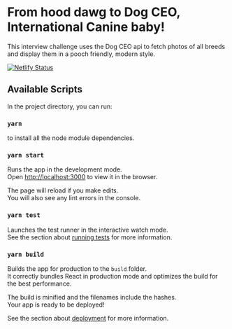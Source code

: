 # From hood dawg to Dog CEO, International Canine baby!

This interview challenge uses the Dog CEO api to fetch photos of all breeds and display them in a pooch friendly, modern style.

[![Netlify Status](https://api.netlify.com/api/v1/badges/d16ac694-257c-4d42-8b9d-34b43d5ae516/deploy-status)](https://app.netlify.com/sites/snoopdog/deploys)

## Available Scripts

In the project directory, you can run:
### `yarn`

to install all the node module dependencies.

### `yarn start`

Runs the app in the development mode.\
Open [http://localhost:3000](http://localhost:3000) to view it in the browser.

The page will reload if you make edits.\
You will also see any lint errors in the console.

### `yarn test`

Launches the test runner in the interactive watch mode.\
See the section about [running tests](https://facebook.github.io/create-react-app/docs/running-tests) for more information.

### `yarn build`

Builds the app for production to the `build` folder.\
It correctly bundles React in production mode and optimizes the build for the best performance.

The build is minified and the filenames include the hashes.\
Your app is ready to be deployed!

See the section about [deployment](https://facebook.github.io/create-react-app/docs/deployment) for more information.
